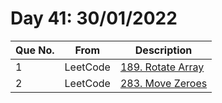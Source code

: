 # Day 41: 30/01/2022

| Que No. | From | Description |
| --- | --- | --- |
| 1 | LeetCode | [189. Rotate Array](https://leetcode.com/problems/rotate-array/) |
| 2 | LeetCode | [283. Move Zeroes](https://leetcode.com/problems/move-zeroes/) |
